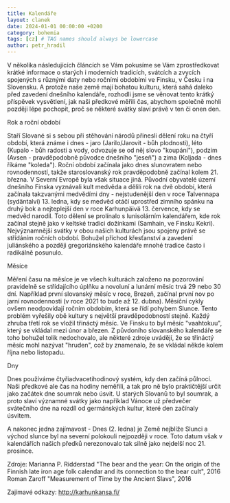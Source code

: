 ```yaml
---
title: Kalendáře
layout: clanek
date: 2024-01-01 00:00:00 +0200
category: bohemia
tags: [cz] # TAG names should always be lowercase
author: petr_hradil
---
```


V několika následujících článcích se Vám pokusíme se Vám zprostředkovat krátké informace o starých i moderních tradicích, svátcích a zvycích spojených s různými daty nebo ročními obdobími ve Finsku, v Česku i na Slovensku. A protože naše země mají bohatou kulturu, která sahá daleko před zavedení dnešního kalendáře, rozhodli jsme se věnovat tento krátký příspěvek vysvětlení, jak naši předkové měřili čas, abychom společně mohli později lépe pochopit, proč se některé svátky slaví právě v ten či onen den.

Rok a roční období

Staří Slované si s sebou při stěhování národů přinesli dělení roku na čtyří období, která známe i dnes - jaro (Jarilo/Jarovit - bůh plodnosti), léto (Kupalo - bůh radosti a vody, odvozuje se od něj slovo "koupání"), podzim (Avsen - pravděpodobně původce dnešního "jeseň") a zima (Koljada - dnes říkáme "koleda"). Roční období začínala jako dnes slunovratem nebo rovnodenností, takže staroslovanský rok pravděpodobně začínal kolem 21. března. V Severní Evropě byla však situace jiná. Původní obyvatelé území dnešního Finska vyznávali kult medvěda a dělili rok na dvě období, která začínala takzvanými medvědími dny - nejstudenější den v roce Talvennapa (sydäntalvi) 13. ledna, kdy se medvěd otáčí uprostřed zimního spánku na druhý bok a nejteplejší den v roce Karhunpäivä 13. července, kdy se medvěd narodil. Toto dělení se prolínalo s lunisolárním kalendářem, kde rok začínal stejně jako v keltské tradici dožínkami (Samhain, ve Finsku Kekri). Nejvýznamnější svátky v obou našich kulturách jsou spojeny právě se střídáním ročních období. Bohužel příchod křesťanství a zavedení juliánského a později gregoriánského kalendáře mnohé tradice často i radikálně posunulo. 

Měsíce

Měření času na měsíce je ve všech kulturách založeno na pozorování pravidelně se střídajícího úplňku a novoluní a lunární měsíc trvá 29 nebo 30 dní. Například první slovanský měsíc v roce, Brezeň, začínal první nov po jarní rovnodennosti (v roce 2021 to bude až 12. dubna). Měsíční cykly ovšem neodpovídají ročním obdobím, která se řídí pohybem Slunce. Tento problém vyřešily obě kultury s největší pravděpodobností stejně. Každý zhruba třetí rok se vložil třináctý měsíc. Ve Finsku to byl měsíc "vaahtokuu", který se vkládal mezi únor a březen. Z půvdoního slovanského kalendáře se toho bohužel tolik nedochovalo, ale některé zdroje uvádějí, že se třináctý měsíc mohl nazývat "hruden", což by znamenalo, že se vkládal někde kolem října nebo listopadu.

Dny

Dnes používáme čtyřiadvacetihodinový systém, kdy den začíná půlnocí. Naši předkové ale čas na hodiny neměřili, a tak pro ně bylo praktičtější určit jako začátek dne soumrak nebo úsvit. U starých Slovanů to byl soumrak, a proto slaví významné svátky jako například Vánoce už předvečer svátečního dne na rozdíl od germánských kultur, které den začínaly úsvitem.

A nakonec jedna zajímavost - Dnes (2. ledna) je Země nejblíže Slunci a východ slunce byl na severní polokouli nejpozději v roce. Toto datum však v kalendářích našich předků nerezonovalo tak silně jako nejdelší noc 21. prosince.

Zdroje:
Marianna P. Ridderstad "The bear and the year: On the origin of the Finnish late iron age folk calendar and its connection to the bear cult", 2016
Roman Zaroff "Measurement of Time by the Ancient Slavs", 2016

Zajímavé odkazy:
http://karhunkansa.fi/